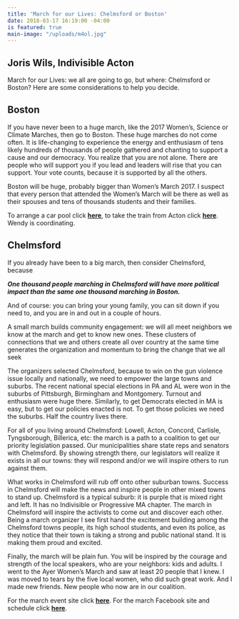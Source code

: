 ```yaml
---
title: 'March for our Lives: Chelmsford or Boston'
date: 2018-03-17 16:19:00 -04:00
is featured: true
main-image: "/uploads/m4ol.jpg"
---
```


## Joris Wils, Indivisible Acton

March for our Lives: we all are going to go, but where: Chelmsford or Boston? Here are some considerations to help you decide.

## Boston
If you have never been to a huge march, like the 2017 Women’s, Science or Climate Marches, then go to Boston. These huge marches do not come often. It is life-changing to experience the energy and enthusiasm of tens likely hundreds of thousands of people gathered and chanting to support a cause and our democracy. You realize that you are not alone. There are people who will support you if you lead and leaders will rise that you can support. Your vote counts, because it is supported by all the others.

Boston will be huge, probably bigger than Women’s March 2017. I suspect that every person that attended the Women’s March will be there as well as their spouses and tens of thousands students and their families.

To arrange a car pool click [**here**](https://actionnetwork.org/events/carpool-to-march-for-our-lives-boston), to take the train from  Acton click [**here**](https://www.actionnetwork.org/events/commuter-rail-march-for-our-lives-boston). Wendy is coordinating.
## Chelmsford
If you already have been to a big march, then consider Chelmsford, because 

***One thousand people marching in Chelmsford will have more political impact than the same one thousand marching in Boston.***

And of course: you can bring your young family, you can sit down if you need to, and you are in and out in a couple of hours.

A small march builds community engagement: we will all meet neighbors we know at the march and get to know new ones. These clusters of connections that we and others create all over country at the same time generates the organization and momentum to bring the change that we all seek 

The organizers selected Chelmsford, because to win on the gun violence issue locally and nationally, we need to empower the large towns and suburbs. The recent national special elections in PA and AL were won in the suburbs of Pittsburgh, Birmingham and Montgomery. Turnout and enthusiasm were huge there. Similarly, to get Democrats elected in MA is easy, but to get our policies enacted is not. To get those policies we need the suburbs. Half the country lives there. 

For all of you living around Chelmsford: Lowell, Acton, Concord, Carlisle, Tyngsborough, Billerica, etc: the march is a path to a coalition to get our priority legislation passed. Our municipalities share state reps and senators with Chelmsford. By showing strength there, our legislators will realize it exists in all our towns: they will respond and/or we will inspire others to run against them.

What works in Chelmsford will rub off onto other suburban towns. Success in Chelmsford will make the news and inspire people in other mixed towns to stand up. Chelmsford is a typical suburb: it is purple that is mixed right and left. It has no Indivisible or Progressive MA chapter. The march in Chelmsford will inspire the activists to come out and discover each other. Being a march organizer I see first hand the excitement building among the Chelmsford towns people, its high school students, and even its police, as they notice that their town is taking a strong and public national stand. It is making them proud and excited.

Finally, the march will be plain fun. You will be inspired by the courage and strength of the local speakers, who are your neighbors: kids and adults. I went to the Ayer Women’s March and saw at least 20 people that I knew. I was moved to tears by the five local women, who did such great work. And I made new friends. New people who now are in our coalition.

For the march event site click [**here**](https://event.marchforourlives.com/event/march-our-lives-events/9185). For the march Facebook site and schedule click [**here**](https://www.facebook.com/events/172568543525779).

